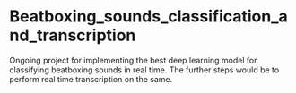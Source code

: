 # Beatboxing_sounds_classification_and_transcription
Ongoing project for implementing the best deep learning model for classifying beatboxing sounds in real time. The further steps would be to perform real time transcription on the same. 
